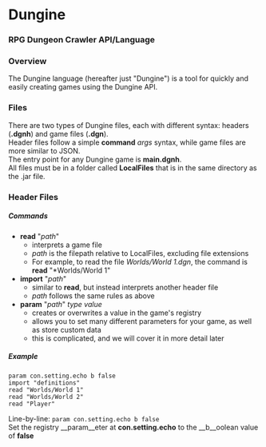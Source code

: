# Dungine
### RPG Dungeon Crawler API/Language

### Overview
The Dungine language (hereafter just "Dungine") is a tool for quickly and easily creating games using the Dungine API.

### Files
There are two types of Dungine files, each with different syntax: headers (__.dgnh__) and game files (__.dgn__).  
Header files follow a simple __command__ *args* syntax, while game files are more similar to JSON.  
The entry point for any Dungine game is __main.dgnh__.  
All files must be in a folder called __LocalFiles__ that is in the same directory as the .jar file.

### Header Files
##### Commands
 + __read__ "*path*"
   + interprets a game file
   + *path* is the filepath relative to LocalFiles, excluding file extensions
   + For example, to read the file *Worlds/World 1.dgn*, the command is __read__ "*Worlds/World 1"
 + __import__ "*path*"
   + similar to __read__, but instead interprets another header file
   + *path* follows the same rules as above
 + __param__ "*path*" *type value*
   + creates or overwrites a value in the game's registry
   + allows you to set many different parameters for your game, as well as store custom data
   + this is complicated, and we will cover it in more detail later

##### Example
```
param con.setting.echo b false
import "definitions"
read "Worlds/World 1"
read "Worlds/World 2"
read "Player"
```
Line-by-line:
```param con.setting.echo b false```  
Set the registry __param__eter at __con.setting.echo__ to the __b__oolean value of __false__
